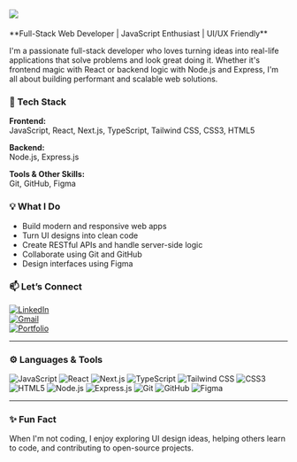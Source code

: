 <h1 align="left"> <img src="https://readme-typing-svg.herokuapp.com/?font=Righteous&size=35&center=true&vCenter=true&width=500&height=70&duration=4000&lines=Hi+There!;I'm+Rasheed+|+Edge 👋;" />
</h1>
**Full-Stack Web Developer | JavaScript Enthusiast | UI/UX Friendly**

I'm a passionate full-stack developer who loves turning ideas into real-life applications that solve problems and look great doing it. Whether it's frontend magic with React or backend logic with Node.js and Express, I'm all about building performant and scalable web solutions.

### 🚀 Tech Stack
**Frontend:**  
JavaScript, React, Next.js, TypeScript, Tailwind CSS, CSS3, HTML5  

**Backend:**  
Node.js, Express.js  

**Tools & Other Skills:**  
Git, GitHub, Figma

### 💡 What I Do
- Build modern and responsive web apps
- Turn UI designs into clean code
- Create RESTful APIs and handle server-side logic
- Collaborate using Git and GitHub
- Design interfaces using Figma

### 📫 Let’s Connect
[![LinkedIn](https://img.shields.io/badge/-LinkedIn-blue?logo=linkedin)](https://linkedin.com/in/yourusername)  
[![Gmail](https://img.shields.io/badge/-Gmail-red?logo=gmail)](mailto:youremail@gmail.com)  
[![Portfolio](https://img.shields.io/badge/-Portfolio-orange?logo=firefox)](https://yourportfolio.com)

---

### ⚙️ Languages & Tools
![JavaScript](https://img.shields.io/badge/-JavaScript-black?logo=javascript)
![React](https://img.shields.io/badge/-React-black?logo=react)
![Next.js](https://img.shields.io/badge/-Next.js-black?logo=next.js)
![TypeScript](https://img.shields.io/badge/-TypeScript-black?logo=typescript)
![Tailwind CSS](https://img.shields.io/badge/-Tailwind_CSS-black?logo=tailwind-css)
![CSS3](https://img.shields.io/badge/-CSS3-black?logo=css3)
![HTML5](https://img.shields.io/badge/-HTML5-black?logo=html5)
![Node.js](https://img.shields.io/badge/-Node.js-black?logo=node.js)
![Express.js](https://img.shields.io/badge/-Express.js-black?logo=express)
![Git](https://img.shields.io/badge/-Git-black?logo=git)
![GitHub](https://img.shields.io/badge/-GitHub-black?logo=github)
![Figma](https://img.shields.io/badge/-Figma-black?logo=figma)

---

### ✨ Fun Fact
When I'm not coding, I enjoy exploring UI design ideas, helping others learn to code, and contributing to open-source projects.

